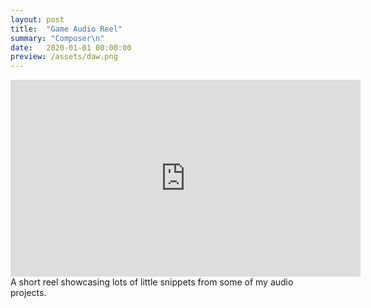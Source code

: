 ```yaml
---
layout: post
title:  "Game Audio Reel"
summary: "Composer\n"
date:   2020-01-01 00:00:00
preview: /assets/daw.png
---
```


 <iframe width="560" height="315" src="https://www.youtube.com/embed/b0cGKy06a1k?si=6o1F1kQo-7o3A3bo" title="YouTube video player" frameborder="0" allow="accelerometer; autoplay; clipboard-write; encrypted-media; gyroscope; picture-in-picture; web-share" referrerpolicy="strict-origin-when-cross-origin" allowfullscreen></iframe>
 <br>
 A short reel showcasing lots of little snippets from some of my audio projects.